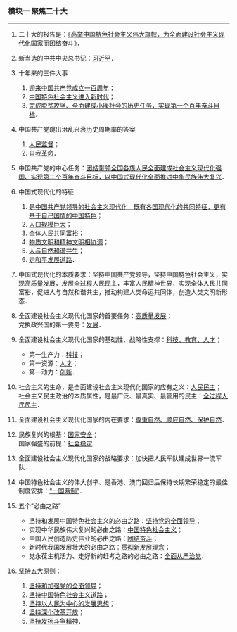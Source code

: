 ### 模块一 聚焦二十大

---

1. 二十大的报告是：<u>《高举中国特色社会主义伟大旗帜，为全面建设社会主义现代化国家而团结奋斗》</u>．

2. 新当选的中共中央总书记：<u>习近平</u>．

3. 十年来的三件大事

    1. <u>迎来中国共产党成立一百周年</u>；
    2. <u>中国特色社会主义进入新时代</u>；
    3. <u>完成脱贫攻坚、全面建成小康社会的历史任务，实现第一个百年奋斗目标</u>．

4. 中国共产党跳出治乱兴衰历史周期率的答案

    1. <u>人民监督</u>；
    2. <u>自我革命</u>．

5. 中国共产党的中心任务：<u>团结带领全国各族人民全面建成社会主义现代化强国、实现第二个百年奋斗目标，以中国式现代化全面推进中华民族伟大复兴</u>．

6. 中国式现代化的特征

    1. <u>是中国共产党领导的社会主义现代化，既有各国现代化的共同特征，更有基于自己国情的中国特色</u>；
    2. <u>人口规模巨大</u>；
    3. <u>全体人民共同富裕</u>；
    4. <u>物质文明和精神文明相协调</u>；
    5. <u>人与自然和谐共生</u>；
    6. <u>走和平发展道路</u>．

7. 中国式现代化的本质要求：坚持中国共产党领导，坚持中国特色社会主义，实现高质量发展，发展全过程人民民主，丰富人民精神世界，实现全体人民共同富裕，促进人与自然和谐共生，推动构建人类命运共同体，创造人类文明新形态．

8. 全面建设社会主义现代化国家的首要任务：<u>高质量发展</u>；<br>党执政兴国的第一要务：<u>发展</u>．

9. 全面建设社会主义现代化国家的基础性、战略性支撑：<u>科技、教育、人才</u>；

    - 第一生产力：<u>科技</u>；
    - 第一资源：<u>人才</u>；
    - 第一动力：<u>创新</u>．

10. 社会主义的生命，是全面建设社会主义现代化国家的应有之义：<u>人民民主</u>；<br>社会主义民主政治的本质属性，是最广泛、最真实、最管用的民主：<u>全过程人民民主</u>．

11. 全面建设社会主义现代化国家的内在要求：<u>尊重自然、顺应自然、保护自然</u>．

12. 民族复兴的根基：<u>国家安全</u>；<br>国家强盛的前提：<u>社会稳定</u>．

13. 全面建设社会主义现代化国家的战略要求：加快把人民军队建成世界一流军队．

14. 中国特色社会主义的伟大创举、是香港、澳门回归后保持长期繁荣稳定的最佳制度安排：<u>“一国两制”</u>．

15. 五个“必由之路”

    - 坚持和发展中国特色社会主义的必由之路：<u>坚持党的全面领导</u>；
    - 实现中华民族伟大复兴的必由之路：<u>中国特色社会主义</u>；
    - 中国人民创造历史伟业的必由之路：<u>团结奋斗</u>；
    - 新时代我国发展壮大的必由之路：<u>贯彻新发展理念</u>；
    - 党永葆生机活力、走好新的赶考之路的必由之路：<u>全面从严治党</u>．

16. 坚持五大原则：

    1. <u>坚持和加强党的全面领导</u>；
    2. <u>坚持中国特色社会主义道路</u>；
    3. <u>坚持以人民为中心的发展思想</u>；
    4. <u>坚持深化改革开放</u>；
    5. <u>坚持发扬斗争精神</u>．
